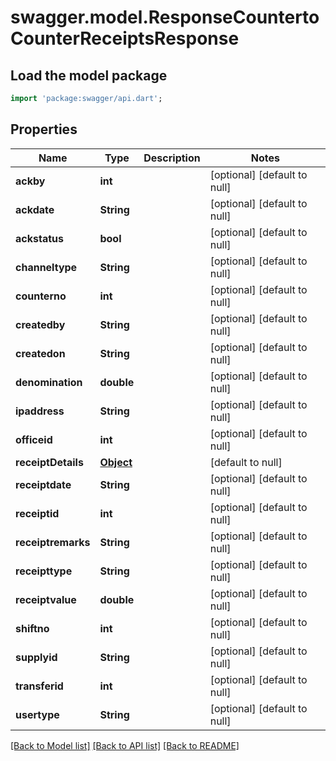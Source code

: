 # swagger.model.ResponseCountertoCounterReceiptsResponse

## Load the model package
```dart
import 'package:swagger/api.dart';
```

## Properties
Name | Type | Description | Notes
------------ | ------------- | ------------- | -------------
**ackby** | **int** |  | [optional] [default to null]
**ackdate** | **String** |  | [optional] [default to null]
**ackstatus** | **bool** |  | [optional] [default to null]
**channeltype** | **String** |  | [optional] [default to null]
**counterno** | **int** |  | [optional] [default to null]
**createdby** | **String** |  | [optional] [default to null]
**createdon** | **String** |  | [optional] [default to null]
**denomination** | **double** |  | [optional] [default to null]
**ipaddress** | **String** |  | [optional] [default to null]
**officeid** | **int** |  | [optional] [default to null]
**receiptDetails** | [**Object**](Object.md) |  | [default to null]
**receiptdate** | **String** |  | [optional] [default to null]
**receiptid** | **int** |  | [optional] [default to null]
**receiptremarks** | **String** |  | [optional] [default to null]
**receipttype** | **String** |  | [optional] [default to null]
**receiptvalue** | **double** |  | [optional] [default to null]
**shiftno** | **int** |  | [optional] [default to null]
**supplyid** | **String** |  | [optional] [default to null]
**transferid** | **int** |  | [optional] [default to null]
**usertype** | **String** |  | [optional] [default to null]

[[Back to Model list]](../README.md#documentation-for-models) [[Back to API list]](../README.md#documentation-for-api-endpoints) [[Back to README]](../README.md)

